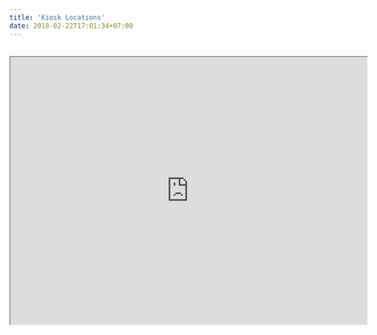 ```yaml
---
title: 'Kiosk Locations'
date: 2018-02-22T17:01:34+07:00
---
```

<br>

<iframe src="https://www.google.com/maps/d/embed?mid=1xBZHf9lTIakqyJF19SbAZ9KfN0A&ehbc=2E312F" width="640" height="480"></iframe>